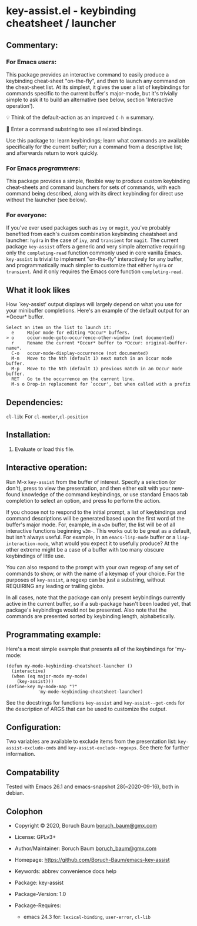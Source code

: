 # key-assist.el - keybinding cheatsheet / launcher

## Commentary:

### For Emacs *users*:

This package provides an interactive command to easily produce
a keybinding cheat-sheet "on-the-fly", and then to launch any
command on the cheat-sheet list. At its simplest, it gives the
user a list of keybindings for commands specific to the current
buffer's major-mode, but it's trivially simple to ask it to
build an alternative (see below, section 'Interactive operation').

:bulb: Think of the default-action as an improved `C-h m` summary.

:checkered_flag: Enter a command substring to see all related bindings.

Use this package to: learn keybindings; learn what commands are
available specifically for the current buffer; run a command
from a descriptive list; and afterwards return to work quickly.

### For Emacs *programmers*:

This package provides a simple, flexible way to produce custom
keybinding cheat-sheets and command launchers for sets of
commands, with each command being described, along with its direct
keybinding for direct use without the launcher (see below).

### For everyone:

If you've ever used packages such as `ivy` or `magit`, you've
probably benefited from each's custom combination keybinding
cheatsheet and launcher: `hydra` in the case of `ivy`, and
`transient` for `magit`. The current package `key-assist` offers
a generic and very simple alternative requiring only the
`completing-read` function commonly used in core vanilla Emacs.
`key-assist` is trivial to implement "on-the-fly" interactively
for any buffer, and programmatically much simpler to customize
that either `hydra` or `transient`. And it only requires the
Emacs core function `completing-read`.

## What it look likes

How `key-assist' output displays will largely depend on what you
use for your minibuffer completions. Here's an example of the
default output for an \*Occur\* buffer.

```
Select an item on the list to launch it:
  e     Major mode for editing *Occur* buffers.
> o     occur-mode-goto-occurrence-other-window (not documented)
  r     Rename the current *Occur* buffer to *Occur: original-buffer-name*.
  C-o   occur-mode-display-occurrence (not documented)
  M-n   Move to the Nth (default 1) next match in an Occur mode buffer.
  M-p   Move to the Nth (default 1) previous match in an Occur mode buffer.
  RET   Go to the occurrence on the current line.
  M-s o Drop-in replacement for `occur', but when called with a prefix
```

## Dependencies:

`cl-lib`: For `cl-member`,`cl-position`

## Installation:

1) Evaluate or load this file.

## Interactive operation:

Run M-x `key-assist` from the buffer of interest. Specify a
selection (or don't), press <TAB> to view the presentation, and
then either exit with your new-found knowledge of the command
keybindings, or use standard Emacs tab completion to select an
option, and press <RETURN> to perform the action.

If you choose not to respond to the initial prompt, a list of
keybindings and command descriptions will be generated based upon
the first word of the buffer's major mode. For, example, in a
`w3m` buffer, the list will be of all interactive functions
beginning `w3m-`. This works out to be great as a default, but
isn't always useful. For example, in an `emacs-lisp-mode` buffer
or a `lisp-interaction-mode`, what would you expect it to
usefully produce? At the other extreme might be a case of a
buffer with too many obscure keybindings of little use.

You can also respond to the prompt with your own regexp of
any set of commands to show, or with the name of a keymap of
your choice. For the purposes of `key-assist`, a regexp can be
just a substring, without REQUIRING any leading or trailing globs.

In all cases, note that the package can only present keybindings
currently active in the current buffer, so if a sub-package
hasn't been loaded yet, that package's keybindings would not be
presented. Also note that the commands are presented sorted by
keybinding length, alphabetically.

## Programmating example:

Here's a most simple example that presents all of the keybindings
for 'my-mode:

```emacs-lisp
(defun my-mode-keybinding-cheatsheet-launcher ()
  (interactive)
  (when (eq major-mode my-mode)
    (key-assist)))
(define-key my-mode-map "?"
            'my-mode-keybinding-cheatsheet-launcher)
```

See the docstrings for functions `key-assist` and
`key-assist--get-cmds` for the description of ARGS that can be
used to customize the output.

## Configuration:

Two variables are available to exclude items from the
presentation list: `key-assist-exclude-cmds` and
`key-assist-exclude-regexps`. See there for further information.

## Compatability

Tested with Emacs 26.1 and emacs-snapshot 28(~2020-09-16), both
in debian.

## Colophon

* Copyright © 2020, Boruch Baum <boruch_baum@gmx.com>

* License: GPLv3+

* Author/Maintainer: Boruch Baum <boruch_baum@gmx.com>

* Homepage: https://github.com/Boruch-Baum/emacs-key-assist

* Keywords: abbrev convenience docs help

* Package: key-assist

* Package-Version: 1.0

* Package-Requires:
  * emacs 24.3 for: `lexical-binding`, `user-error`, `cl-lib`

